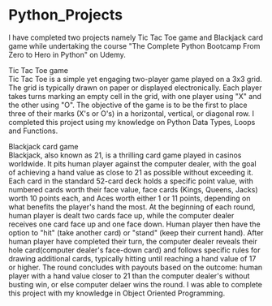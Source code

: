 # Python_Projects
I have completed two projects namely Tic Tac Toe game and Blackjack card game while undertaking the course "The Complete Python Bootcamp From Zero to Hero in Python" on Udemy.

Tic Tac Toe game
<br>
Tic Tac Toe is a simple yet engaging two-player game played on a 3x3 grid. The grid is typically drawn on paper or displayed electronically. Each player takes turns marking an empty cell in the grid, with one player using "X" and the other using "O". The objective of the game is to be the first to place three of their marks (X's or O's) in a horizontal, vertical, or diagonal row. I completed this project using my knowledge on Python Data Types, Loops and Functions.

Blackjack card game
<br>
Blackjack, also known as 21, is a thrilling card game played in casinos worldwide. It pits human player against the computer dealer, with the goal of achieving a hand value as close to 21 as possible without exceeding it. Each card in the standard 52-card deck holds a specific point value, with numbered cards worth their face value, face cards (Kings, Queens, Jacks) worth 10 points each, and Aces worth either 1 or 11 points, depending on what benefits the player's hand the most. At the beginning of each round, human player is dealt two cards face up, while the computer dealer receives one card face up and one face down. Human player then have the option to "hit" (take another card) or "stand" (keep their current hand). After human player have completed their turn, the computer dealer reveals their hole card(computer dealer's face-down card) and follows specific rules for drawing additional cards, typically hitting until reaching a hand value of 17 or higher. The round concludes with payouts based on the outcome: human player with a hand value closer to 21 than the computer dealer's without busting win, or else computer delaer wins the round. I was able to complete this project with my knowledge in Object Oriented Programming.
